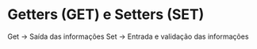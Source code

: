 # Getters (GET) e Setters (SET)
Get -> Saída das informações
Set -> Entrada e validação das informações